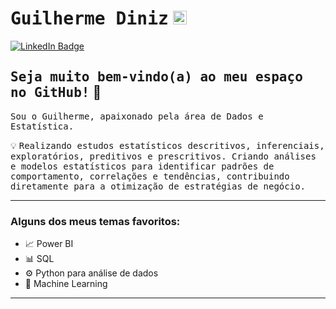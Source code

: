 # <samp>Guilherme Diniz</samp> <img src="https://github.com/mupezzuol/mupezzuol/blob/master/assets/earth.gif" width="22px" height="22px">

[![LinkedIn Badge](https://img.shields.io/badge/LinkedIn-%230A66C2.svg?&style=flat-square&logo=linkedin&logoColor=white&link=https://www.linkedin.com/in/guilherme-diniz-786111143/)](https://www.linkedin.com/in/guilherme-diniz-786111143/)

## <samp>Seja muito bem-vindo(a) ao meu espaço no GitHub!</samp> 🚀

<samp>Sou o Guilherme, apaixonado pela área de Dados e Estatística.</samp>

💡 <samp>Realizando estudos estatísticos descritivos, inferenciais, exploratórios, preditivos e prescritivos. Criando análises e modelos estatísticos para identificar padrões de comportamento, correlações e tendências, contribuindo diretamente para a otimização de estratégias de negócio.</samp>

---

### Alguns dos meus temas favoritos:
- 📈 Power BI
- 📊 SQL
- ⚙️ Python para análise de dados
- 🤖 Machine Learning 

---

